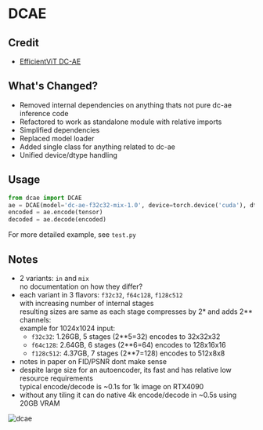 # DCAE

## Credit

- [EfficientViT DC-AE](https://github.com/mit-han-lab/efficientvit)

## What's Changed?

- Removed internal dependencies on anything thats not pure dc-ae inference code  
- Refactored to work as standalone module with relative imports  
- Simplified dependencies  
- Replaced model loader  
- Added single class for anything related to dc-ae  
- Unified device/dtype handling  

## Usage

```py
from dcae import DCAE
ae = DCAE(model='dc-ae-f32c32-mix-1.0', device=torch.device('cuda'), dtype=torch.bfloat16, cache_dir='~/.cache/huggingface')
encoded = ae.encode(tensor)
decoded = ae.decode(encoded)
```

For more detailed example, see `test.py`

## Notes

- 2 variants: `in` and `mix`  
  no documentation on how they differ?  
- each variant in 3 flavors: `f32c32`, `f64c128`, `f128c512`  
  with increasing number of internal stages  
  resulting sizes are same as each stage compresses by 2* and adds 2** channels:  
  example for 1024x1024 input:  
  - `f32c32`:   1.26GB, 5 stages (2**5=32)  encodes to 32x32x32
  - `f64c128`:  2.64GB, 6 stages (2**6=64)  encodes to 128x16x16  
  - `f128c512`: 4.37GB, 7 stages (2**7=128) encodes to 512x8x8  
- notes in paper on FID/PSNR dont make sense  
- despite large size for an autoencoder, its fast and has relative low resource requirements  
  typical encode/decode is ~0.1s for 1k image on RTX4090  
- without any tiling it can do native 4k encode/decode in ~0.5s using 20GB VRAM  

![dcae](https://github.com/user-attachments/assets/37c52565-7bcf-4a36-ae73-2a92e2a7fb94)
